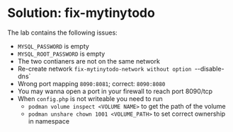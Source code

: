 Solution: fix-mytinytodo
========================

The lab contains the following issues:

  * `MYSQL_PASSWORD` is empty
  * `MYSQL_ROOT_PASSWORD` is empty
  * The two contianers are not on the same network
  * Re-create network `fix-mytinytodo-network without option `--disable-dns`
  * Wrong port mapping `8090:8081`; correct: `8090:8080`
  * You may wanna open a port in your firewall to reach port 8090/tcp
  * When `config.php` is not writeable you need to run 
    * `podman volume inspect <VOLUME NAME>` to get the path of the volume
    * `podman unshare chown 1001 <VOLUME_PATH>` to set correct ownership in namespace
